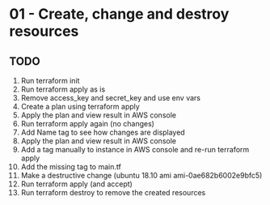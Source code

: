 # 01 - Create, change and destroy resources

## TODO

1. Run terraform init
1. Run terraform apply as is
1. Remove access_key and secret_key and use env vars
1. Create a plan using terraform apply
1. Apply the plan and view result in AWS console
1. Run terraform apply again (no changes)
1. Add Name tag to see how changes are displayed
1. Apply the plan and view result in AWS console
1. Add a tag manually to instance in AWS console and re-run terraform apply
1. Add the missing tag to main.tf
1. Make a destructive change (ubuntu 18.10 ami ami-0ae682b6002e9bfc5)
1. Run terraform apply (and accept)
1. Run terraform destroy to remove the created resources
